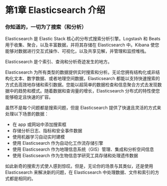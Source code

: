 # 第1章 Elasticsearch 介绍


### 你知道的，一切为了搜索（和分析）

Elasticsearch 是 Elastic Stack 核心的分布式搜索分析引擎。Logstash 和 Beats 用于收集、聚合，以及丰富数据，并将其存储在 Elasticsearch 中。Kibana 使您能够对数据进行交互式操作、可视化，以及共享见解，并管理和监控堆栈。

Elasticsearch 是个索引、查询和分析奇迹发生的地方。

Elasticsearch 为所有类型的数据提供实时搜索和分析。无论您拥有结构化或非结构化文本、数字数据、或者地理空间数据，Elasticsearch 都能以支持快速搜索的方式去高效地存储和索引数据。您能以超简单的数据检查和信息聚合方式去发现数据中的趋势和模式。随着数据和查询量的增长，Elasticsearch 分布式的特性使您能够稳定且快速的扩容。

虽然不是每个问题都是搜索问题，但是 Elasticsearch 提供了快速且灵活的方式来处理以下场景的数据：
- 在 app 或网站中添加搜索框
- 存储分析日志、指标和安全事件数据
- 使用机器学习自动实时建模
- 使用 Elasticsearch 作为自动化工作流存储引擎
- 使用 Elasticsearch 作为地理信息系统（GIS）管理、集成和分析空间信息
- 使用 Elasticsearch 作为生物信息学研究工具存储和处理遗传数据

如此新奇的搜索方式使人感到惊叹。但是，无论你的场景与其类似，还是使用 Elasticsearch 来解决新的问题，在 Elasticsearch 中处理数据、文件和索引的方式都是相同的。

